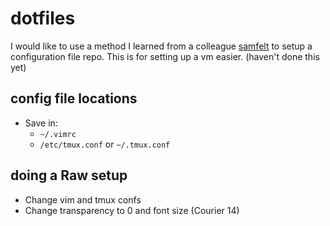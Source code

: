 # dotfiles

I would like to use a method I learned from a colleague [samfelt](https://github.com/samfelt/dotfiles) to setup a configuration file repo. This is for setting up a vm easier. (haven't done this yet)

## config file locations
- Save in:
  - `~/.vimrc`
  - `/etc/tmux.conf` or `~/.tmux.conf`

## doing a Raw setup
- Change vim and tmux confs
- Change transparency to 0 and font size (Courier 14)
